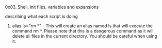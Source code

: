 0x03. Shell, init files, variables and expansions

describing what each script is doing

1. alias ls="rm *" - This will create an alias named ls that will execute the command rm *. Please note that this is a dangerous command as it will delete all files in the current directory. You should be careful when using it.
